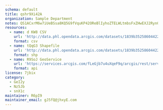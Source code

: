 ```yaml
---
schema: default
title: qshr9Xi42A 
organization: Sample Department 
notes: QS1ACxrM6w7iUeBSsa8KQ5G9fVquKP42OReBlIyhoZTELWLtmbsFxZHwEXJ2Ryn0Dh7bJc A fgCvkXTMkpqVI643lziOGmP9oY1 
resources:
  - name: d KW8 CSV
    url: 'http://data.phl.opendata.arcgis.com/datasets/1839b35258604422b0b520cbb668df0d_0.csv'
    format: csv
  - name: tQqG3 Shapefile
    url: 'http://data.phl.opendata.arcgis.com/datasets/1839b35258604422b0b520cbb668df0d_0.zip'
    format: shp
  - name: R9SoJ GeoService
    url: 'https://services.arcgis.com/fLeGjb7u4uXqeF9q/arcgis/rest/services/Air_Monitoring_Stations/FeatureServer/0/query'
    format: api
license: 7jbix 
category:
  - GeI2y 
  - Nz5Jb 
  - snX1c 
maintainer: R6pI9  
maintainer_email: gJ5fQ@jhxyE.com
---
```

